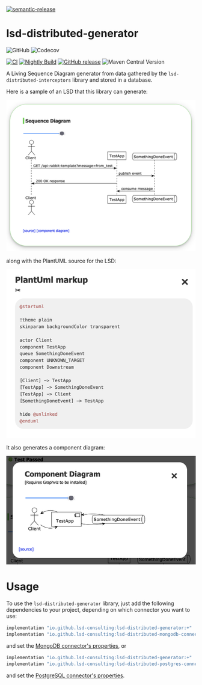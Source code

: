 [![semantic-release](https://img.shields.io/badge/semantic-release-e10079.svg?logo=semantic-release)](https://github.com/semantic-release/semantic-release)

# lsd-distributed-generator
![GitHub](https://img.shields.io/github/license/lsd-consulting/lsd-distributed-generator)
![Codecov](https://img.shields.io/codecov/c/github/lsd-consulting/lsd-distributed-generator)

[![CI](https://github.com/lsd-consulting/lsd-distributed-generator/actions/workflows/ci.yml/badge.svg)](https://github.com/lsd-consulting/lsd-distributed-generator/actions/workflows/ci.yml)
[![Nightly Build](https://github.com/lsd-consulting/lsd-distributed-generator/actions/workflows/nightly.yml/badge.svg)](https://github.com/lsd-consulting/lsd-distributed-generator/actions/workflows/nightly.yml)
[![GitHub release](https://img.shields.io/github/release/lsd-consulting/lsd-distributed-generator)](https://github.com/lsd-consulting/lsd-distributed-generator/releases)
![Maven Central Version](https://img.shields.io/maven-central/v/io.github.lsd-consulting/lsd-distributed-generator?filter=*.*.*)

A Living Sequence Diagram generator from data gathered by the `lsd-distributed-interceptors` library and stored in a database. 

Here is a sample of an LSD that this library can generate:

![LSD](https://github.com/lsd-consulting/lsd-distributed-generator/blob/main/image/lsd-example.png?raw=true)

along with the PlantUML source for the LSD:

![LSD Source](https://github.com/lsd-consulting/lsd-distributed-generator/blob/main/image/lsd-source-example.png?raw=true)

It also generates a component diagram:

![Component diagram](https://github.com/lsd-consulting/lsd-distributed-generator/blob/main/image/lsd-component-diagram-example.png?raw=true)

# Usage

To use the `lsd-distributed-generator` library, just add the following dependencies to your project, depending on which connector you want to use:

```groovy
implementation "io.github.lsd-consulting:lsd-distributed-generator:+"
implementation "io.github.lsd-consulting:lsd-distributed-mongodb-connector:+"
```
and set the [MongoDB connector's properties](https://github.com/lsd-consulting/lsd-distributed-mongodb-connector#properties), or

```groovy
implementation "io.github.lsd-consulting:lsd-distributed-generator:+"
implementation "io.github.lsd-consulting:lsd-distributed-postgres-connector:+"
```
and set the [PostgreSQL connector's properties](https://github.com/lsd-consulting/lsd-distributed-postgres-connector#properties).